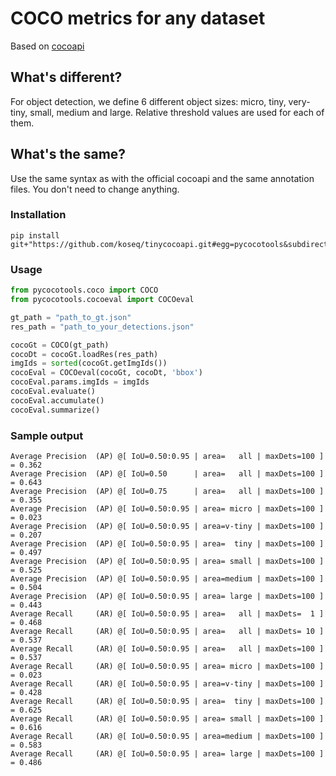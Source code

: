 # COCO metrics for any dataset

Based on [cocoapi](https://github.com/cocodataset/cocoapi)


## What's different?
For object detection, we define 6 different object sizes: micro, tiny, very-tiny, small, medium and large.
Relative threshold values are used for each of them. 


## What's the same?
Use the same syntax as with the official cocoapi and the same annotation files. 
You don't need to change anything.

### Installation
```console
pip install git+"https://github.com/koseq/tinycocoapi.git#egg=pycocotools&subdirectory=PythonAPI"
```

### Usage
```python
from pycocotools.coco import COCO
from pycocotools.cocoeval import COCOeval

gt_path = "path_to_gt.json"
res_path = "path_to_your_detections.json"

cocoGt = COCO(gt_path)
cocoDt = cocoGt.loadRes(res_path)
imgIds = sorted(cocoGt.getImgIds())
cocoEval = COCOeval(cocoGt, cocoDt, 'bbox')
cocoEval.params.imgIds = imgIds
cocoEval.evaluate()
cocoEval.accumulate()
cocoEval.summarize()
```

### Sample output
```
Average Precision  (AP) @[ IoU=0.50:0.95 | area=   all | maxDets=100 ] = 0.362
Average Precision  (AP) @[ IoU=0.50      | area=   all | maxDets=100 ] = 0.643
Average Precision  (AP) @[ IoU=0.75      | area=   all | maxDets=100 ] = 0.355
Average Precision  (AP) @[ IoU=0.50:0.95 | area= micro | maxDets=100 ] = 0.023
Average Precision  (AP) @[ IoU=0.50:0.95 | area=v-tiny | maxDets=100 ] = 0.207
Average Precision  (AP) @[ IoU=0.50:0.95 | area=  tiny | maxDets=100 ] = 0.497
Average Precision  (AP) @[ IoU=0.50:0.95 | area= small | maxDets=100 ] = 0.525
Average Precision  (AP) @[ IoU=0.50:0.95 | area=medium | maxDets=100 ] = 0.504
Average Precision  (AP) @[ IoU=0.50:0.95 | area= large | maxDets=100 ] = 0.443
Average Recall     (AR) @[ IoU=0.50:0.95 | area=   all | maxDets=  1 ] = 0.468
Average Recall     (AR) @[ IoU=0.50:0.95 | area=   all | maxDets= 10 ] = 0.537
Average Recall     (AR) @[ IoU=0.50:0.95 | area=   all | maxDets=100 ] = 0.537
Average Recall     (AR) @[ IoU=0.50:0.95 | area= micro | maxDets=100 ] = 0.023
Average Recall     (AR) @[ IoU=0.50:0.95 | area=v-tiny | maxDets=100 ] = 0.428
Average Recall     (AR) @[ IoU=0.50:0.95 | area=  tiny | maxDets=100 ] = 0.625
Average Recall     (AR) @[ IoU=0.50:0.95 | area= small | maxDets=100 ] = 0.616
Average Recall     (AR) @[ IoU=0.50:0.95 | area=medium | maxDets=100 ] = 0.583
Average Recall     (AR) @[ IoU=0.50:0.95 | area= large | maxDets=100 ] = 0.486
```
